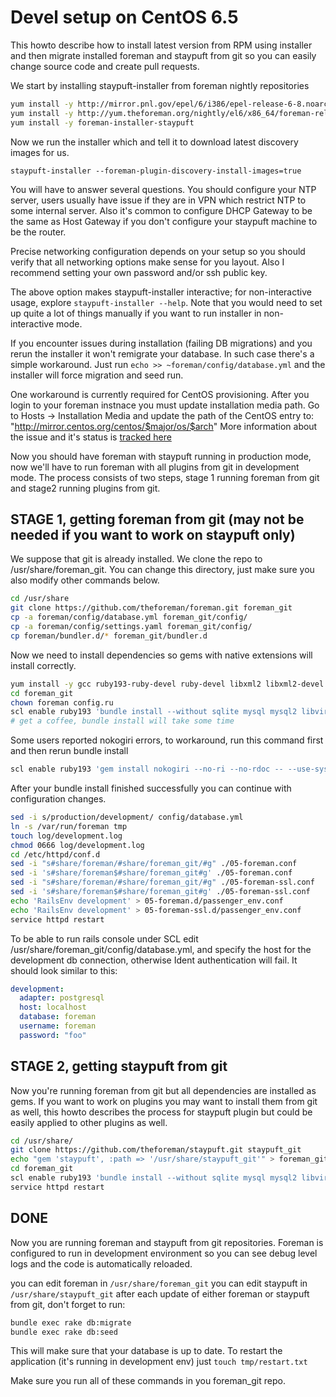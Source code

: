 # Devel setup on CentOS 6.5

This howto describe how to install latest version from RPM using installer 
and then migrate installed foreman and staypuft from git so you can easily
change source code and create pull requests.

We start by installing staypuft-installer from foreman nightly repositories

```sh
yum install -y http://mirror.pnl.gov/epel/6/i386/epel-release-6-8.noarch.rpm
yum install -y http://yum.theforeman.org/nightly/el6/x86_64/foreman-release.rpm
yum install -y foreman-installer-staypuft
```

Now we run the installer which and tell it to download latest discovery images
for us.

```
staypuft-installer --foreman-plugin-discovery-install-images=true
```

You will have to answer several questions. You should configure your NTP server,
users usually have issue if they are in VPN which restrict NTP to some internal 
server. Also it's common to configure DHCP Gateway to be the same as Host Gateway 
if you don't configure your staypuft machine to be the router. 

Precise networking configuration depends on your setup so you should verify that
all networking options make sense for you layout. Also I recommend setting your 
own password and/or ssh public key.

The above option makes staypuft-installer interactive; for non-interactive usage, 
explore `staypuft-installer --help`. Note that you would need to set up quite 
a lot of things manually if you want to run installer in non-interactive mode.

If you encounter issues during installation (failing DB migrations) and you rerun
the installer it won't remigrate your database. In such case there's a simple
workaround. Just run `echo >> ~foreman/config/database.yml` and the installer will
force migration and seed run.

One workaround is currently required for CentOS provisioning. After you login to
your foreman instnace you must update installation media path.
Go to Hosts -> Installation Media and update the path of the CentOS entry to:
"http://mirror.centos.org/centos/$major/os/$arch"
More information about the issue and it's status is [tracked here](http://projects.theforeman.org/issues/6884)

Now you should have foreman with staypuft running in production mode, 
now we'll have to run foreman with all plugins from git in development mode. The 
process consists of two steps, stage 1 running foreman from git and stage2 
running plugins from git.

## STAGE 1, getting foreman from git (may not be needed if you want to work on staypuft only)

We suppose that git is already installed. We clone the repo to /usr/share/foreman_git.
You can change this directory, just make sure you also modify other commands below.

```sh
cd /usr/share
git clone https://github.com/theforeman/foreman.git foreman_git
cp -a foreman/config/database.yml foreman_git/config/
cp -a foreman/config/settings.yaml foreman_git/config/
cp foreman/bundler.d/* foreman_git/bundler.d
```

Now we need to install dependencies so gems with native extensions will install correctly.

```sh
yum install -y gcc ruby193-ruby-devel ruby-devel libxml2 libxml2-devel libxslt libxslt-devel postgresql-libs postgresql-devel gcc-c++
cd foreman_git
chown foreman config.ru
scl enable ruby193 'bundle install --without sqlite mysql mysql2 libvirt vmware gce'
# get a coffee, bundle install will take some time
```

Some users reported nokogiri errors, to workaround, run this command first and then rerun bundle install
```sh
scl enable ruby193 'gem install nokogiri --no-ri --no-rdoc -- --use-system-libraries'
```

After your bundle install finished successfully you can continue with configuration changes.
```sh
sed -i s/production/development/ config/database.yml
ln -s /var/run/foreman tmp
touch log/development.log
chmod 0666 log/development.log
cd /etc/httpd/conf.d
sed -i "s#share/foreman/#share/foreman_git/#g" ./05-foreman.conf
sed -i 's#share/foreman$#share/foreman_git#g' ./05-foreman.conf
sed -i "s#share/foreman/#share/foreman_git/#g" ./05-foreman-ssl.conf
sed -i 's#share/foreman$#share/foreman_git#g' ./05-foreman-ssl.conf
echo 'RailsEnv development' > 05-foreman.d/passenger_env.conf
echo 'RailsEnv development' > 05-foreman-ssl.d/passenger_env.conf
service httpd restart
```

To be able to run rails console under SCL edit /usr/share/foreman_git/config/database.yml, and specify the host for the development db connection, otherwise Ident authentication will fail. It should look similar to this:
```yaml
development:
  adapter: postgresql
  host: localhost
  database: foreman
  username: foreman
  password: "foo"
```

## STAGE 2, getting staypuft from git

Now you're running foreman from git but all dependencies are installed as gems. 
If you want to work on plugins you may want to install them from git as well,
this howto describes the process for staypuft plugin but could be easily 
applied to other plugins as well.

```sh
cd /usr/share/
git clone https://github.com/theforeman/staypuft.git staypuft_git
echo "gem 'staypuft', :path => '/usr/share/staypuft_git'" > foreman_git/bundler.d/staypuft.rb
cd foreman_git
scl enable ruby193 'bundle install --without sqlite mysql mysql2 libvirt vmware gce'
service httpd restart
```

## DONE

Now you are running foreman and staypuft from git repositories. Foreman is 
configured to run in development environment so you can see debug level logs
and the code is automatically reloaded.

you can edit foreman in `/usr/share/foreman_git`
you can edit staypuft in `/usr/share/staypuft_git`
after each update of either foreman or staypuft from git, don't forget to run:
```sh
bundle exec rake db:migrate
bundle exec rake db:seed
```

This will make sure that your database is up to date.
To restart the application (it's running in development env) just `touch tmp/restart.txt`

Make sure you run all of these commands in you foreman_git repo.

